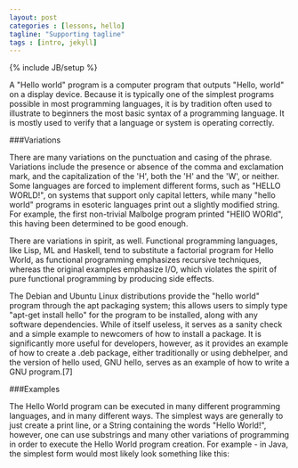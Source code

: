 ```yaml
---
layout: post
categories : [lessons, hello]
tagline: "Supporting tagline"
tags : [intro, jekyll]
---
```

{% include JB/setup %}


A "Hello world" program is a computer program that outputs "Hello, world" on a display device. Because it is typically one of the simplest programs possible in most programming languages, it is by tradition often used to illustrate to beginners the most basic syntax of a programming language. It is mostly used to verify that a language or system is operating correctly.

<!--more-->

###Variations

There are many variations on the punctuation and casing of the phrase. Variations include the presence or absence of the comma and exclamation mark, and the capitalization of the 'H', both the 'H' and the 'W', or neither. Some languages are forced to implement different forms, such as "HELLO WORLD!", on systems that support only capital letters, while many "hello world" programs in esoteric languages print out a slightly modified string. For example, the first non-trivial Malbolge program printed "HEllO WORld", this having been determined to be good enough.

There are variations in spirit, as well. Functional programming languages, like Lisp, ML and Haskell, tend to substitute a factorial program for Hello World, as functional programming emphasizes recursive techniques, whereas the original examples emphasize I/O, which violates the spirit of pure functional programming by producing side effects.

The Debian and Ubuntu Linux distributions provide the "hello world" program through the apt packaging system; this allows users to simply type "apt-get install hello" for the program to be installed, along with any software dependencies. While of itself useless, it serves as a sanity check and a simple example to newcomers of how to install a package. It is significantly more useful for developers, however, as it provides an example of how to create a .deb package, either traditionally or using debhelper, and the version of hello used, GNU hello, serves as an example of how to write a GNU program.[7]

###Examples

The Hello World program can be executed in many different programming languages, and in many different ways. The simplest ways are generally to just create a print line, or a String containing the words "Hello World!", however, one can use substrings and many other variations of programming in order to execute the Hello World program creation. For example - in Java, the simplest form would most likely look something like this: